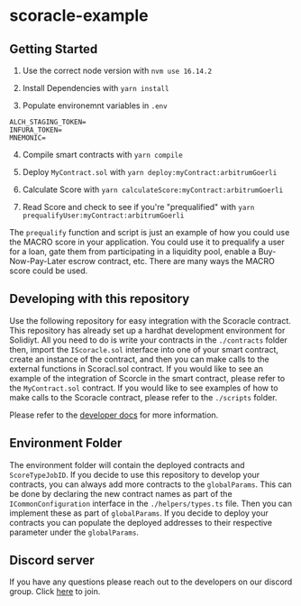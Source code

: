 # scoracle-example

## Getting Started
1. Use the correct node version with `nvm use 16.14.2`

2. Install Dependencies with `yarn install`

3. Populate environemnt variables in `.env`
```
ALCH_STAGING_TOKEN=
INFURA_TOKEN=
MNEMONIC=
```

4. Compile smart contracts with `yarn compile`

5. Deploy `MyContract.sol` with `yarn deploy:myContract:arbitrumGoerli`

6. Calculate Score with `yarn calculateScore:myContract:arbitrumGoerli`

7. Read Score and check to see if you're "prequalified" with `yarn prequalifyUser:myContract:arbitrumGoerli`

The `prequalify` function and script is just an example of how you could use the MACRO score in your application. You could use it to prequalify a user for a loan, gate them from participating in a liquidity pool, enable a Buy-Now-Pay-Later escrow contract, etc. There are many ways the MACRO score could be used.

## Developing with this repository
Use the following repository for easy integration with the Scoracle contract. This repository has already set up a hardhat development environment for Solidiyt. All you need to do is write your contracts in the `./contracts` folder then, import the `IScoracle.sol` interface into one of your smart contract, create an instance of the contract, and then you can make calls to the external functions in Scoracl.sol contract. If you would like to see an example of the integration of Scorcle in the smart contract, please refer to the `MyContract.sol` contract. If you would like to see examples of how to make calls to the Scoracle contract, please refer to the `./scripts` folder. 

Please refer to the [developer docs](https://dev.spectral.finance/#scoracle-contracts) for more information.

## Environment Folder
The environment folder will contain the deployed contracts and `ScoreTypeJobID`. If you decide to use this repository to develop your contracts, you can always add more contracts to the `globalParams`. This can be done by declaring the new contract names as part of the `ICommonConfiguration` interface in the `./helpers/types.ts` file. Then you can implement these as part of `globalParams`. If you decide to deploy your contracts you can populate the deployed addresses to their respective parameter under the `globalParams`. 

## Discord server
If you have any questions please reach out to the developers on our discord group. Click [here](https://discord.gg/hxUFdw9PzN) to join.